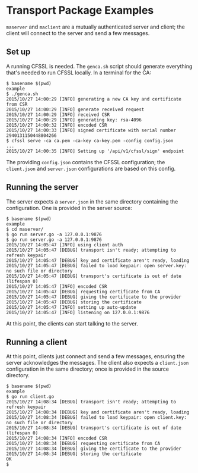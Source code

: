 # Transport Package Examples

`maserver` and `maclient` are a mutually authenticated server and client;
the client will connect to the server and send a few messages.

## Set up

A running CFSSL is needed. The `genca.sh` script should generate
everything that's needed to run CFSSL locally. In a terminal for the
CA:

```
$ basename $(pwd)
example
$ ./genca.sh
2015/10/27 14:00:29 [INFO] generating a new CA key and certificate from CSR
2015/10/27 14:00:29 [INFO] generate received request
2015/10/27 14:00:29 [INFO] received CSR
2015/10/27 14:00:29 [INFO] generating key: rsa-4096
2015/10/27 14:00:32 [INFO] encoded CSR
2015/10/27 14:00:33 [INFO] signed certificate with serial number 2940131150448804266
$ cfssl serve -ca ca.pem -ca-key ca-key.pem -config config.json
...
2015/10/27 14:00:35 [INFO] Setting up '/api/v1/cfssl/sign' endpoint
```

The providing `config.json` contains the CFSSL configuration; the
`client.json` and `server.json` configurations are based on this
config.

## Running the server

The server expects a `server.json` in the same directory containing
the configuration. One is provided in the server source:

```
$ basename $(pwd)
example
$ cd maserver/
$ go run server.go -a 127.0.0.1:9876
$ go run server.go -a 127.0.0.1:9876
2015/10/27 14:05:47 [INFO] using client auth
2015/10/27 14:05:47 [DEBUG] transport isn't ready; attempting to refresh keypair
2015/10/27 14:05:47 [DEBUG] key and certificate aren't ready, loading
2015/10/27 14:05:47 [DEBUG] failed to load keypair: open server.key: no such file or directory
2015/10/27 14:05:47 [DEBUG] transport's certificate is out of date (lifespan 0)
2015/10/27 14:05:47 [INFO] encoded CSR
2015/10/27 14:05:47 [DEBUG] requesting certificate from CA
2015/10/27 14:05:47 [DEBUG] giving the certificate to the provider
2015/10/27 14:05:47 [DEBUG] storing the certificate
2015/10/27 14:05:47 [INFO] setting up auto-update
2015/10/27 14:05:47 [INFO] listening on 127.0.0.1:9876
```

At this point, the clients can start talking to the server.

## Running a client

At this point, clients just connect and send a few messages, ensuring
the server acknowledges the messages. The client also expects a
`client.json` configuration in the same directory; once is provided in
the source directory.

```
$ basename $(pwd)
example
$ go run client.go
2015/10/27 14:08:34 [DEBUG] transport isn't ready; attempting to refresh keypair
2015/10/27 14:08:34 [DEBUG] key and certificate aren't ready, loading
2015/10/27 14:08:34 [DEBUG] failed to load keypair: open client.key: no such file or directory
2015/10/27 14:08:34 [DEBUG] transport's certificate is out of date (lifespan 0)
2015/10/27 14:08:34 [INFO] encoded CSR
2015/10/27 14:08:34 [DEBUG] requesting certificate from CA
2015/10/27 14:08:34 [DEBUG] giving the certificate to the provider
2015/10/27 14:08:34 [DEBUG] storing the certificate
OK
$
```


